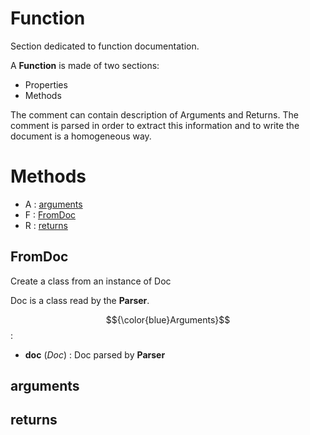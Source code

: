 # Function



Section dedicated to function documentation.

A **Function** is made of two sections:
- Properties
- Methods

The comment can contain description of Arguments and Returns.
The comment is parsed in order to extract this information and to
write the document is a homogeneous way.



# Methods
- A : [arguments](#arguments) 
- F : [FromDoc](#fromdoc) 
- R : [returns](#returns) 

## FromDoc

Create a class from an instance of Doc

Doc is a class read by the **Parser**.



$${\color{blue}Arguments}$$:
- **doc** (_Doc_) : Doc parsed by **Parser**



## arguments





## returns





